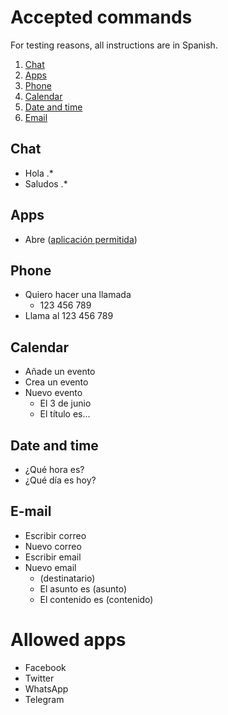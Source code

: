 # Accepted commands

For testing reasons, all instructions are in Spanish.

1. [Chat](#chat)
2. [Apps](#apps)
3. [Phone](#phone)
4. [Calendar](#calendar)
5. [Date and time](#date-and-time)
6. [Email](#e-mail)

## Chat
* Hola .*
* Saludos .*

## Apps
* Abre ([aplicación permitida](#allowed-apps))

## Phone
* Quiero hacer una llamada
	* 123 456 789
* Llama al 123 456 789

## Calendar
* Añade un evento
* Crea un evento
* Nuevo evento
	* El 3 de junio
	* El título es...

## Date and time
* ¿Qué hora es?
* ¿Qué día es hoy?

## E-mail
* Escribir correo
* Nuevo correo
* Escribir email
* Nuevo email
	* (destinatario)
	* El asunto es (asunto)
	* El contenido es (contenido)

# Allowed apps
* Facebook
* Twitter
* WhatsApp
* Telegram
